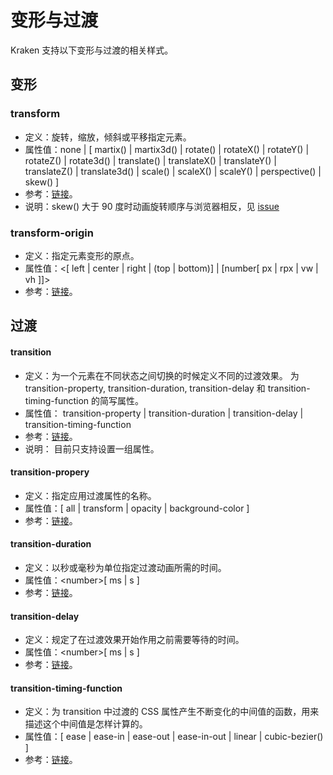 # 变形与过渡

Kraken 支持以下变形与过渡的相关样式。

## 变形

### transform

- 定义：旋转，缩放，倾斜或平移指定元素。
- 属性值：none | [ martix() | martix3d() | rotate() | rotateX() | rotateY() | rotateZ() | rotate3d() | translate() | translateX() | translateY() | translateZ() | translate3d() | scale() | scaleX() | scaleY() | perspective() | skew() ]
- 参考：[链接](https://developer.mozilla.org/zh-CN/docs/Web/CSS/transform)。
- 说明：skew() 大于 90 度时动画旋转顺序与浏览器相反，见 [issue](https://github.com/openkraken/kraken/issues/25)

### transform-origin

- 定义：指定元素变形的原点。
- 属性值：<[ left | center | right | (top | bottom)] | [number[ px | rpx | vw | vh ]]>
- 参考：[链接](https://developer.mozilla.org/zh-CN/docs/Web/CSS/transform-origin)。

## 过渡

#### transition

- 定义：为一个元素在不同状态之间切换的时候定义不同的过渡效果。 为 transition-property, transition-duration, transition-delay 和 transition-timing-function 的简写属性。
- 属性值： transition-property | transition-duration | transition-delay | transition-timing-function
- 参考：[链接](https://developer.mozilla.org/zh-CN/docs/Web/CSS/transition)。
- 说明： 目前只支持设置一组属性。

#### transition-propery

- 定义：指定应用过渡属性的名称。
- 属性值：[ all | transform | opacity | background-color ]
- 参考：[链接](https://developer.mozilla.org/zh-CN/docs/Web/CSS/transition-property)。

#### transition-duration

- 定义：以秒或毫秒为单位指定过渡动画所需的时间。
- 属性值：\<number>[ ms | s ]
- 参考：[链接](https://developer.mozilla.org/zh-CN/docs/Web/CSS/transition-duration)。

#### transition-delay

- 定义：规定了在过渡效果开始作用之前需要等待的时间。
- 属性值：\<number>[ ms | s ]
- 参考：[链接](https://developer.mozilla.org/zh-CN/docs/Web/CSS/transition-delay)。

#### transition-timing-function

- 定义：为 transition 中过渡的 CSS 属性产生不断变化的中间值的函数，用来描述这个中间值是怎样计算的。
- 属性值：[ ease | ease-in | ease-out | ease-in-out | linear | cubic-bezier() ]
- 参考：[链接](https://developer.mozilla.org/zh-CN/docs/Web/CSS/transition-timing-function)。
